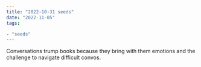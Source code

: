```yaml
---
title: "2022-10-31 seeds"
date: "2022-11-05"
tags:

- "seeds"
---
```


Conversations trump books because they bring with them emotions and the challenge to navigate difficult convos.